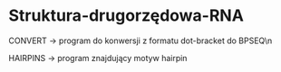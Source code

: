 # Struktura-drugorzędowa-RNA

CONVERT -> program do konwersji z formatu dot-bracket do BPSEQ\n

HAIRPINS -> program znajdujący motyw hairpin
